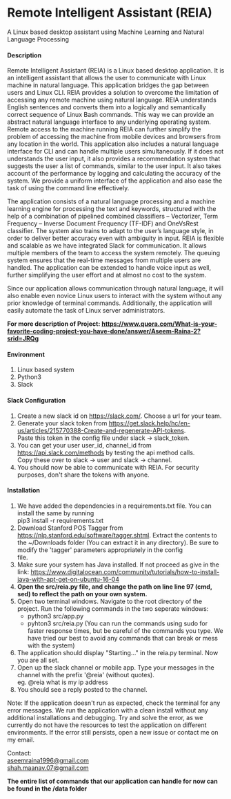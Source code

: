 # Remote Intelligent Assistant (REIA)
A Linux based desktop assistant using Machine Learning and Natural Language Processing

#### Description
Remote Intelligent Assistant (REIA) is a Linux based desktop application. It is an intelligent assistant that allows the user to communicate with Linux machine in natural language. This application bridges the gap between users and Linux CLI. REIA provides a solution to overcome the limitation of accessing any remote machine using natural language. REIA understands English sentences and converts them into a logically and semantically correct sequence of Linux Bash commands. This way we can provide an abstract natural language interface to any underlying operating system. Remote access to the machine running REIA can further simplify the problem of accessing the machine from mobile devices and browsers from any location in the world. This application also includes a natural language interface for CLI and can handle multiple users simultaneously. If it does not understands the user input, it also provides a recommendation system that suggests the user a list of commands, similar to the user input. It also takes account of the performance by logging and calculating the accuracy of the system. We provide a uniform interface of the application and also ease the task of using the command line effectively.

The application consists of a natural language processing and a machine learning engine for processing the text and keywords, structured with the help of a combination of pipelined combined classifiers – Vectorizer, Term Frequency – Inverse Document Frequency (TF-IDF) and OneVsRest classifier. The system also trains to adapt to the user’s language style, in order to deliver better accuracy even with ambiguity in input. REIA is flexible and scalable as we have integrated Slack for communication. It allows multiple members of the team to access the system remotely. The queuing system ensures that the real-time messages from multiple users are handled. The application can be extended to handle voice input as well, further simplifying the user effort and at almost no cost to the system.

Since our application allows communication through natural language, it will also enable even novice Linux users to interact with the system without any prior knowledge of terminal commands. Additionally, the application will easily automate the task of Linux server administrators. 


**For more description of Project: https://www.quora.com/What-is-your-favorite-coding-project-you-have-done/answer/Aseem-Raina-2?srid=JRQg**

#### Environment
1. Linux based system
2. Python3
3. Slack

#### Slack Configuration
1. Create a new slack id on https://slack.com/. Choose a url for your team.
2. Generate your slack token from https://get.slack.help/hc/en-us/articles/215770388-Create-and-regenerate-API-tokens.  
   Paste this token in the config file under slack -> slack_token.
3. You can get your user user_id, channel_id from https://api.slack.com/methods by testing the api method calls.  
   Copy these over to slack -> user and slack -> channel.
4. You should now be able to communicate with REIA. For security purposes, don't share the tokens with anyone. 

#### Installation
1. We have added the dependencies in a requirements.txt file. You can install the same by running   
   pip3 install -r requirements.txt
2. Download Stanford POS Tagger from https://nlp.stanford.edu/software/tagger.shtml. Extract the contents to the ~/Downloads
   folder (You can extract it in any directory). Be sure to modify the 'tagger' parameters appropriately in the config    
   file. 
3. Make sure your system has Java installed. If not proceed as give in the link:
   https://www.digitalocean.com/community/tutorials/how-to-install-java-with-apt-get-on-ubuntu-16-04
4. **Open the src/reia.py file, and change the path on line line 97 (cmd, sed) to reflect the path on your own system.**
5. Open two terminal windows. Navigate to the root directory of the project. Run the following commands in the two seperate
   windows:  
     * python3 src/app.py  
     * pyhton3 src/reia.py
   (You can run the commands using sudo for faster response times, but be careful of the commands you type. We have tried our best
   to avoid any commands that can break or mess with the system)
6. The application should display "Starting..." in the reia.py terminal. Now you are all set.
7. Open up the slack channel or mobile app. Type your messages in the channel with the prefix '@reia' (without quotes).  
   eg. @reia what is my ip address
8. You should see a reply posted to the channel.

Note: If the application doesn't run as expected, check the terminal for any error messages. We run the application with a clean install without any additional installations and debugging. Try and solve the error, as we currently do not have the resources to test the application on different environments. If the error still persists, open a new issue or contact me on my email.

Contact:   
aseemraina1996@gmail.com  
shah.maanav.07@gmail.com

**The entire list of commands that our application can handle for now can be found in the /data folder**
